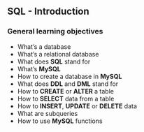 ## SQL - Introduction
### General learning objectives
- What’s a database
- What’s a relational database
- What does **SQL** stand for
- What’s **MySQL**
- How to create a database in **MySQL**
- What does **DDL** and **DML** stand for
- How to **CREATE** or **ALTER** a table
- How to **SELECT** data from a table
- How to **INSERT**, **UPDATE** or **DELETE** data
- What are subqueries
- How to use **MySQL** functions
